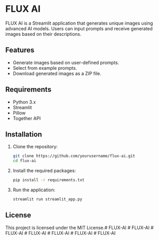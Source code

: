 # FLUX AI

FLUX AI is a Streamlit application that generates unique images using advanced AI models. Users can input prompts and receive generated images based on their descriptions.

## Features

- Generate images based on user-defined prompts.
- Select from example prompts.
- Download generated images as a ZIP file.

## Requirements

- Python 3.x
- Streamlit
- Pillow
- Together API

## Installation

1. Clone the repository:
   ```bash
   git clone https://github.com/yourusername/flux-ai.git
   cd flux-ai
   ```

2. Install the required packages:
   ```bash
   pip install -r requirements.txt
   ```

3. Run the application:
   ```bash
   streamlit run streamlit_app.py
   ```

## License

This project is licensed under the MIT License.#   F L U X - A I  
 #   F L U X - A I  
 #   F L U X - A I  
 #   F L U X - A I  
 #   F L U X - A I  
 #   F L U X - A I  
 #   F L U X - A I  
 